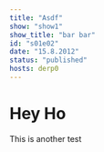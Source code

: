 ```yaml
---
title: "Asdf"
show: "show1"
show_title: "bar bar"
id: "s01e02"
date: "15.8.2012"
status: "published"
hosts: derp0
---
```

# Hey Ho

This is another test
